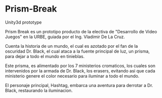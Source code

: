 # Prism-Break
Unity3d prototype


Prism Break es un prototipo producto de la electiva de "Desarrollo de Video Juegos" en la URBE, guiada por el Ing. Vladimir De La Cruz.

Cuenta la historia de un mundo, el cual es azotado por el fan de la oscuridad Dr. Black, el cual ataca a la fuente principal de luz, un prisma, para dejar a todo el mundo en tinieblas.

Este prisma, es alimentado por los 7 ministerios cromaticos, los cuales son intervenidos por la armada de Dr. Black, los erasers, evitando asi que cada ministerio genere el color necesario para iluminar a todo el mundo.

El personaje principal, Hashtag, embarca una aventura para derrotar a Dr. Black, restaurando la iluminacion.

